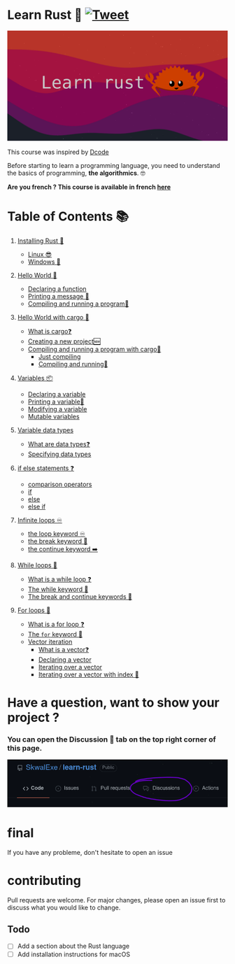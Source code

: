 # Learn Rust 🦀 [![Tweet](https://img.shields.io/twitter/url/http/shields.io.svg?style=social)](https://twitter.com/intent/tweet?url=https%3A%2F%2Fgithub.com%2FSkwalExe%2Flearn-rust&text=Started%20learning%20rust%20with%20@SkwalExe%20learn-rust%20project)

![banner](images/banner.png)

This course was inspired by [Dcode](https://www.youtube.com/watch?v=vOMJlQ5B-M0&list=PLVvjrrRCBy2JSHf9tGxGKJ-bYAN_uDCUL)

Before starting to learn a programming language, you need to understand the basics of programming, **the algorithmics**. 🤓

**Are you french ? This course is available in french [here](https://github.com/SkwalExe/apprendre-rust/)**

# Table of Contents 📚
1. [Installing Rust 🦀](https://github.com/SkwalExe/learn-rust/tree/main/course/installing-rust/)
    - [Linux 😎](https://github.com/SkwalExe/learn-rust/tree/main/course/installing-rust#linux)
    - [Windows 💩](https://github.com/SkwalExe/learn-rust/tree/main/course/installing-rust#windows)
1. [Hello World 👋](https://github.com/SkwalExe/learn-rust/tree/main/course/hello-world/)
    - [Declaring a function](https://github.com/SkwalExe/learn-rust/tree/main/course/hello-world/#declaring-a-function)
    - [Printing a message 💬](https://github.com/SkwalExe/learn-rust/tree/main/course/hello-world/#printing-a-message)
    - [Compiling and running a program🏃‍](https://github.com/SkwalExe/learn-rust/tree/main/course/hello-world/#compiling-and-running-a-program) 

1. [Hello World with cargo 🚢](https://github.com/SkwalExe/learn-rust/tree/main/course/hello-world-cargo/)
    - [What is cargo❓](https://github.com/SkwalExe/learn-rust/tree/main/course/hello-world-cargo#what-is-cargo)
    - [Creating a new project🆕](https://github.com/SkwalExe/learn-rust/tree/main/course/hello-world-cargo#creating-a-new-project)
    - [Compiling and running a program with cargo🏃‍](https://github.com/SkwalExe/learn-rust/tree/main/course/hello-world-cargo#compiling-and-running-a-program-with-cargo)
        - [Just compiling](https://github.com/SkwalExe/learn-rust/tree/main/course/hello-world-cargo#just-compiling)
        - [Compiling and running🏃‍](https://github.com/SkwalExe/learn-rust/tree/main/course/hello-world-cargo#compiling-and-running)

1. [Variables 📦](https://github.com/SkwalExe/learn-rust/tree/main/course/variables/)
    - [Declaring a variable](https://github.com/SkwalExe/learn-rust/tree/main/course/variables#declaring-a-variable)
    - [Printing a variable💬](https://github.com/SkwalExe/learn-rust/tree/main/course/variables#printing-a-variable)
    - [Modifying a variable](https://github.com/SkwalExe/learn-rust/tree/main/course/variables#modifying-a-variable)
    - [Mutable variables](https://github.com/SkwalExe/learn-rust/tree/main/course/variables#mutable-variables)

1. [Variable data types](https://github.com/SkwalExe/learn-rust/tree/main/course/variable-data-types/)
    - [What are data types❓](https://github.com/SkwalExe/learn-rust/tree/main/course/variable-data-types#what-are-data-types)
    - [Specifying data types](https://github.com/SkwalExe/learn-rust/tree/main/course/variable-data-types#specifying-data-types)

1. [if else statements ❓](https://github.com/SkwalExe/learn-rust/tree/main/course/if-else-statements/)
    - [comparison operators](https://github.com/SkwalExe/learn-rust/tree/main/course/variable-data-types#comparison-operators)
    - [if](https://github.com/SkwalExe/learn-rust/tree/main/course/variable-data-types#if)
    - [else](https://github.com/SkwalExe/learn-rust/tree/main/course/variable-data-types#else)
    - [else if](https://github.com/SkwalExe/learn-rust/tree/main/course/variable-data-types#else-if)
1. [Infinite loops ♾️](https://github.com/SkwalExe/learn-rust/tree/main/course/infinite-loops/)
    - [the loop keyword ♾️](https://github.com/SkwalExe/learn-rust/tree/main/course/if-else-statements#the-loop-keyword)
    - [the break keyword 🛑](https://github.com/SkwalExe/learn-rust/tree/main/course/if-else-statements#the-break-keyword)
    - [the continue keyword ➡️](https://github.com/SkwalExe/learn-rust/tree/main/course/if-else-statements#the-continue-keyword)

1. [While loops 🔁](https://github.com/SkwalExe/learn-rust/tree/main/course/while-loops/)
    - [What is a while loop ❓](https://github.com/SkwalExe/learn-rust/tree/main/course/while-loops#what-is-a-while-loop)
    - [The while keyword 🔁](https://github.com/SkwalExe/learn-rust/tree/main/course/while-loops#the-while-keyword)
    - [The break and continue keywords 🔑](https://github.com/SkwalExe/learn-rust/tree/main/course/while-loops#the-break-and-continue-keywords)

1. [For loops 🔢](https://github.com/SkwalExe/learn-rust/tree/main/course/for-loops/)
    - [What is a for loop ❓](https://github.com/SkwalExe/learn-rust/tree/main/course/for-loops#what-is-a-for-loop)
    - [The `for` keyword 🔑](https://github.com/SkwalExe/learn-rust/tree/main/course/for-loopsthe-for-keyword)
    - [Vector iteration](https://github.com/SkwalExe/learn-rust/tree/main/course/for-loops#vector-iteration)
        - [What is a vector❓](https://github.com/SkwalExe/learn-rust/tree/main/course/for-loops#what-is-a-vector)
        - [Declaring a vector](https://github.com/SkwalExe/learn-rust/tree/main/course/for-loops#declaring-a-vector)
        - [Iterating over a vector](https://github.com/SkwalExe/learn-rust/tree/main/course/for-loops#iterating-over-a-vector)
        - [Iterating over a vector with index 🔢](https://github.com/SkwalExe/learn-rust/tree/main/course/for-loops#iterating-over-a-vector-with-index)


# Have a question, want to show your project ?
### **You can open the Discussion 💬 tab on the top right corner of this page.**
![discussion](images/discussions.png)
# final
If you have any probleme, don't hesitate to open an issue
# contributing
Pull requests are welcome. For major changes, please open an issue first to discuss what you would like to change.
## Todo
- [ ] Add a section about the Rust language
- [ ] Add installation instructions for macOS